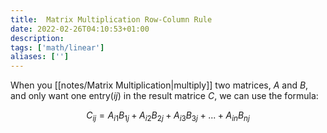 ```yaml
---
title:  Matrix Multiplication Row-Column Rule
date: 2022-02-26T04:10:53+01:00
description: 
tags: ['math/linear']
aliases: ['']
---
```

When you [[notes/Matrix Multiplication|multiply]] two matrices, $A$ and $B$, and only want one entry($ij$) in the result matrice $C$, we can use the formula:

$$
C_{ij} = A_{i1}B_{1j} + A_{i2}B_{2j} + A_{i3}B_{3j} + ... + A_{in}B_{nj}
$$
